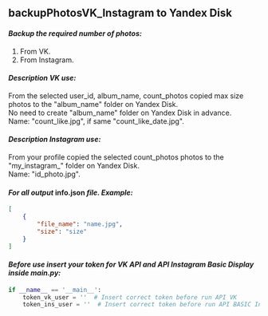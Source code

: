 ## backupPhotosVK_Instagram to Yandex Disk
#### *Backup the required number of photos:*
1. From VK. 
1. From Instagram. 

#### *Description VK use:*  
From the selected user_id, album_name, count_photos copied max size photos to the "album_name" folder on Yandex Disk.   
No need to create "album_name" folder on Yandex Disk in advance.  
Name: "count_like.jpg", if same "count_like_date.jpg".  

#### *Description Instagram use:*  
From your profile copied the selected count_photos photos to the "my_instagram_" folder on Yandex Disk.  
Name: "id_photo.jpg".  

#### *For all output* info.json *file. Example:*
```json
[
    {
        "file_name": "name.jpg",
        "size": "size"
    }
]
```

#### *Before use insert your token for VK API and  API Instagram Basic Display inside main.py:*
```python
if __name__ == '__main__':
    token_vk_user = ''  # Insert correct token before run API VK
    token_ins_user = ''  # Insert correct token before run API BASIC Instagram
```
